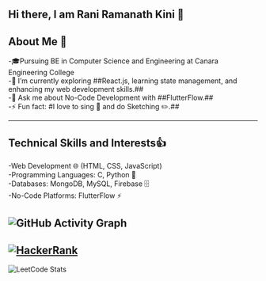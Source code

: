 ## Hi there, I am Rani Ramanath Kini 👋

## About Me 🚀
-🎓Pursuing BE in Computer Science and Engineering at Canara Engineering College  
-🌱 I’m currently exploring ##React.js, learning state management, and enhancing my web development skills.##  
-💬 Ask me about No-Code Development with ##FlutterFlow.##  
-⚡ Fun fact: #I love to sing 🎤 and do Sketching ✏️.##  

---

## Technical Skills and Interests👍  
-Web Development 🌐 (HTML, CSS, JavaScript)  
-Programming Languages: C, Python 🐍  
-Databases: MongoDB, MySQL, Firebase 🗄️  
-No-Code Platforms: FlutterFlow ⚡  

![GitHub Activity Graph](https://github-readme-activity-graph.vercel.app/graph?username=ranirkini2004&theme=github) 
---

[![HackerRank](https://img.shields.io/badge/HackerRank-Profile-brightgreen?style=flat&logo=hackerrank)](https://www.hackerrank.com/rani_kini_17)
---
![LeetCode Stats](https://leetcard.jacoblin.cool/rani_kini?theme=dark&font=Abel&ext=contest)

